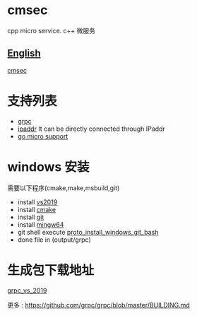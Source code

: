 # cmsec
cpp micro service. c++ 微服务

## [English](README.md)

[cmsec](https://github.com/gmsec/cmsec)


# 支持列表
- [grpc](https://github.com/grpc)
- [ipaddr](https://github.com/gmsec/micro/tree/master/example/main.go#80) It can be directly connected through IPaddr
- [go micro support](https://github.com/gmsec/gmsec)

# windows 安装

需要以下程序(cmake,make,msbuild,git)

- install [vs2019](https://visualstudio.microsoft.com/zh-hans/vs/community/)
- install [cmake](https://cmake.org/)
- install [git](https://git-scm.com/)
- install [mingw64](http://www.mingw.org/)
- git shell execute [proto_install_windows_git_bash](proto_install_windows_git_bash.sh)
- done file in (output/grpc)

# 生成包下载地址

[grpc_vs_2019](https://download.csdn.net/download/xie1xiao1jun/13646650)

更多 : https://github.com/grpc/grpc/blob/master/BUILDING.md